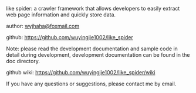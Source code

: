 like spider: a crawler framework that allows developers to easily extract web page information and quickly store data.

author: wyjhaha@foxmail.com

github: https://github.com/wuyingjie1002/like_spider

Note: please read the development documentation and sample code in detail during development, development documentation can be found in the doc directory.

github wiki: https://github.com/wuyingjie1002/like_spider/wiki

If you have any questions or suggestions, please contact me by email.
